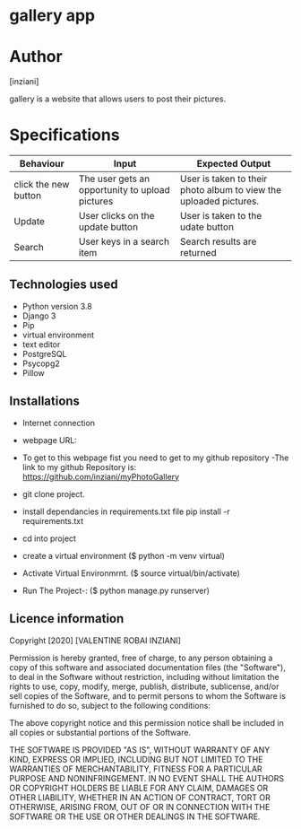 # gallery app

# Author 
[inziani]

gallery is a website that allows users to post their pictures. 



# Specifications

|Behaviour| Input |Expected Output|
|---------|-------|---------------|
|click the new button | The user gets an opportunity to upload pictures | User is taken to their photo album to view the uploaded pictures.|
|Update| User clicks on the update button| User is taken to the udate button
| Search |User keys in a search item |Search results are returned|


## Technologies used  

- Python version 3.8
- Django 3
- Pip
- virtual environment
- text editor
- PostgreSQL
- Psycopg2
- Pillow

## Installations

- Internet connection

- webpage URL:

- To get to this webpage fist you need to get to my github repository -The link to my github Repository is: https://github.com/inziani/myPhotoGallery



- git clone project.

- install dependancies in requirements.txt file pip install -r requirements.txt

- cd into project

- create a virtual environment ($ python -m venv virtual)

- Activate Virtual Environmrnt. ($ source virtual/bin/activate)

- Run The Project-: ($ python manage.py runserver)

## Licence information

Copyright [2020] [VALENTINE ROBAI INZIANI]

Permission is hereby granted, free of charge, to any person obtaining a copy of this software and associated documentation files (the "Software"), to deal in the Software without restriction, including without limitation the rights to use, copy, modify, merge, publish, distribute, sublicense, and/or sell copies of the Software, and to permit persons to whom the Software is furnished to do so, subject to the following conditions:

The above copyright notice and this permission notice shall be included in all copies or substantial portions of the Software.

THE SOFTWARE IS PROVIDED "AS IS", WITHOUT WARRANTY OF ANY KIND, EXPRESS OR IMPLIED, INCLUDING BUT NOT LIMITED TO THE WARRANTIES OF MERCHANTABILITY, FITNESS FOR A PARTICULAR PURPOSE AND NONINFRINGEMENT. IN NO EVENT SHALL THE AUTHORS OR COPYRIGHT HOLDERS BE LIABLE FOR ANY CLAIM, DAMAGES OR OTHER LIABILITY, WHETHER IN AN ACTION OF CONTRACT, TORT OR OTHERWISE, ARISING FROM, OUT OF OR IN CONNECTION WITH THE SOFTWARE OR THE USE OR OTHER DEALINGS IN THE SOFTWARE.